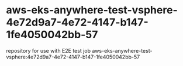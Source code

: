 # aws-eks-anywhere-test-vsphere-4e72d9a7-4e72-4147-b147-1fe4050042bb-57
repository for use with E2E test job aws-eks-anywhere-test-vsphere:4e72d9a7-4e72-4147-b147-1fe4050042bb-57
